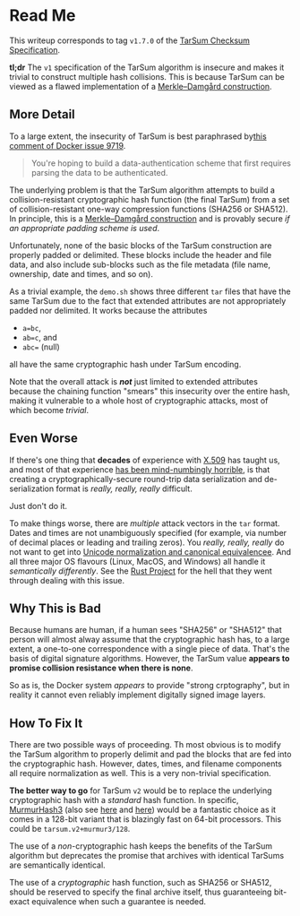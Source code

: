 # Read Me

This writeup corresponds to tag `v1.7.0` of the [TarSum Checksum Specification](https://github.com/docker/docker/blob/v1.7.0/pkg/tarsum/tarsum_spec.md).

**tl;dr** The `v1` specification of the TarSum algorithm is insecure and makes it trivial to construct multiple hash collisions. This is because TarSum can be viewed as a flawed implementation of a [Merkle–Damgård construction](https://en.wikipedia.org/wiki/Merkle%E2%80%93Damg%C3%A5rd_construction).

## More Detail

To a large extent, the insecurity of TarSum is best paraphrased by[this comment of Docker issue 9719](https://github.com/docker/docker/issues/9719#issuecomment-67922295).

> You're hoping to build a data-authentication scheme that first requires parsing the data to be authenticated. 

The underlying problem is that the TarSum algorithm attempts to build a collision-resistant cryptographic hash function (the final TarSum) from a set of collision-resistant one-way compression functions (SHA256 or SHA512). In principle, this is a [Merkle–Damgård construction](https://en.wikipedia.org/wiki/Merkle%E2%80%93Damg%C3%A5rd_construction) and is provably secure _if an appropriate padding scheme is used_.

Unfortunately, none of the basic blocks of the TarSum construction are properly padded or delimited. These blocks include the header and file data, and also include sub-blocks such as the file metadata (file name, ownership, date and times, and so on).

As a trivial example, the `demo.sh` shows three different `tar` files that have the same TarSum due to the fact that extended attributes are not appropriately padded nor delimited. It works because the attributes

- `a=bc`,
- `ab=c`, and
- `abc=` (null)

all have the same cryptographic hash under TarSum encoding.

Note that the overall attack is _**not**_ just limited to extended attributes because the chaining function "smears" this insecurity over the entire hash, making it vulnerable to a whole host of cryptographic attacks, most of which become _trivial_.

## Even Worse

If there's one thing that **decades** of experience with [X.509](https://en.wikipedia.org/wiki/X.509) has taught us, and most of that experience [has been mind-numbingly horrible](https://www.cs.auckland.ac.nz/~pgut001/pubs/x509guide.txt), is that creating a cryptographically-secure round-trip data serialization and de-serialization format is _really, really, really_ difficult.

Just don't do it.

To make things worse, there are _multiple_ attack vectors in the `tar` format. Dates and times are not unambiguously specified (for example, via number of decimal places or leading and trailing zeros). You _really, really, really_ do not want to get into [Unicode normalization and canonical equivalencee](https://en.wikipedia.org/wiki/Unicode_equivalence). And all three major OS flavours (Linux, MacOS, and Windows) all handle it _semantically differently_. See the [Rust Project](http://www.rust-lang.org/) for the hell that they went through dealing with this issue.

## Why This is Bad

Because humans are human, if a human sees "SHA256" or "SHA512" that person will almost alway assume that the cryptographic hash has, to a large extent, a one-to-one correspondence with a single piece of data. That's the basis of digital signature algorithms. However, the TarSum value **appears to promise collision resistance when there is none**.

So as is, the Docker system _appears_ to provide "strong crptography", but in reality it cannot even reliably implement digitally signed image layers.

## How To Fix It

There are two possible ways of proceeding. Th most obvious is to modify the TarSum algorithm to properly delimit and pad the blocks that are fed into the cryptographic hash. However, dates, times, and filename components all require normalization as well. This is a very non-trivial specification.

**The better way to go** for TarSum `v2` would be to replace the underlying cryptographic hash with a _standard_ hash function. In specific, [MurmurHash3](https://en.wikipedia.org/wiki/MurmurHash) (also see [here](https://code.google.com/p/smhasher/wiki/MurmurHash3) and [here](https://github.com/PeterScott/murmur3)) would be a fantastic choice as it comes in a 128-bit variant that is blazingly fast on 64-bit processors. This could be `tarsum.v2+murmur3/128`.

The use of a _non_-cryptographic hash keeps the benefits of the TarSum algorithm but deprecates the promise that archives with identical TarSums are semantically identical.

The use of a _cryptographic_ hash function, such as SHA256 or SHA512, should be reserved to specify the final archive itself, thus guaranteeing bit-exact equivalence when such a guarantee is needed.
